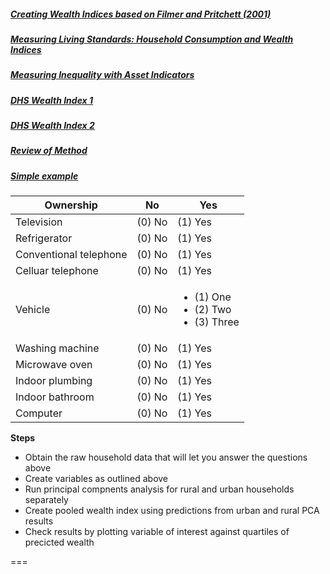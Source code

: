 ##### [Creating Wealth Indices based on Filmer and Pritchett (2001)][1]
##### [Measuring Living Standards: Household Consumption and Wealth Indices][2]
##### [Measuring Inequality with Asset Indicators][3]
##### [DHS Wealth Index 1][4]
##### [DHS Wealth Index 2][5]  
##### [Review of Method][6]
##### [Simple example][7]  

| Ownership              | No     | Yes      |
|------------------------|--------|----------|
| Television             | (0) No | (1) Yes  |
| Refrigerator           | (0) No | (1) Yes  |
| Conventional telephone | (0) No | (1) Yes  |
| Celluar telephone      | (0) No | (1) Yes  |
| Vehicle                | (0) No |  <ul><li>(1) One</li><li>(2) Two</li><li>(3) Three</li></ul> |
| Washing machine        | (0) No | (1) Yes  |
| Microwave oven         | (0) No | (1) Yes  |
| Indoor plumbing        | (0) No | (1) Yes  |
| Indoor bathroom        | (0) No | (1) Yes  |
| Computer               | (0) No | (1) Yes  |

**Steps**
*  Obtain the raw household data that will let you answer the questions above  
*  Create variables as outlined above  
*  Run principal compnents analysis for rural and urban households separately  
*  Create pooled wealth index using predictions from urban and rural PCA results  
*  Check results by plotting variable of interest against quartiles of precicted wealth  

===  

[1]: http://www.vanderbilt.edu/lapop/insights/I0806en.pdf  
[2]: http://siteresources.worldbank.org/INTPAH/Resources/Publications/Quantitative-Techniques/health_eq_tn04.pdf  
[3]: http://siteresources.worldbank.org/DEC/Resources/finaljpopmckenzie1.pdf
[4]: http://www.dhsprogram.com/topics/wealth-index/Wealth-Index-Construction.cfm  
[5]: http://dhsprogram.com/pubs/pdf/CR6/CR6.pdf  
[6]: http://web.missouri.edu/~kolenikovs/talks/Gustavo-Stas-PCA-Urban-Institute.pdf  
[7]: http://www.psi.org/wp-content/uploads/2014/10/Wealth-Quintile-Guide.pdf  
